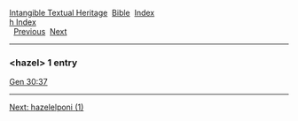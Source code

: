 [Intangible Textual Heritage](../../index)  [Bible](../index) 
[Index](index)   
[h Index](_h_)  
  [Previous](c05256)  [Next](c05258) 

------------------------------------------------------------------------

### &lt;hazel&gt; 1 entry

[Gen 30:37](../kjv/gen030.htm#037)  

------------------------------------------------------------------------

[Next: hazelelponi (1)](c05258)
